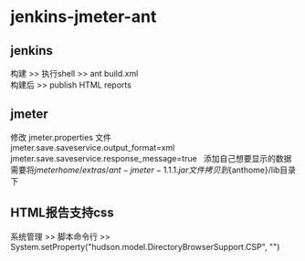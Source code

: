 # jenkins-jmeter-ant
## jenkins
构建 >> 执行shell >> ant build.xml  
构建后 >> publish HTML reports  
## jmeter
修改 jmeter.properties 文件  
jmeter.save.saveservice.output_format=xml  
jmeter.save.saveservice.response_message=true  
添加自己想要显示的数据  
需要将${jmeterhome}/extras/ant-jmeter-1.1.1.jar文件拷贝到${anthome}/lib目录下  
## HTML报告支持css
系统管理 >> 脚本命令行 >> System.setProperty("hudson.model.DirectoryBrowserSupport.CSP", "")
